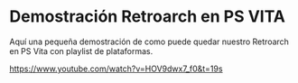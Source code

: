 # Demostración Retroarch en PS VITA

Aquí una pequeña demostración de como puede quedar nuestro Retroarch en PS Vita con playlist de plataformas.

https://www.youtube.com/watch?v=HOV9dwx7_f0&t=19s
